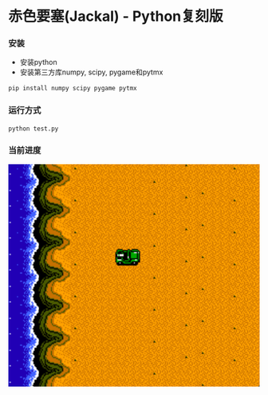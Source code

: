 # 赤色要塞(Jackal) - Python复刻版

### 安装

- 安装python
- 安装第三方库numpy, scipy, pygame和pytmx

```bash
pip install numpy scipy pygame pytmx 
```

### 运行方式

```bash
python test.py
```

### 当前进度
![](screenshots/20170708085126.png)
